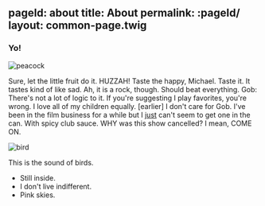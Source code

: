 pageId: about
title: About
permalink: :pageId/
layout: common-page.twig
---
### Yo!
![peacock](http://farm8.staticflickr.com/7450/12176368285_b82f4702de_c.jpg)

Sure, let the little fruit do it. HUZZAH! Taste the happy, Michael. Taste it. It tastes kind of like sad. Ah, it is a rock, though. Should beat everything. Gob: There's not a lot of logic to it. If you're suggesting I play favorites, you're wrong. I love all of my children equally. [earlier] I don't care for Gob. I've been in the film business for a while but I [just](www.googald.com) can't seem to get one in the can. With spicy club sauce. WHY was this show cancelled? I mean, COME ON.

![bird](http://farm8.staticflickr.com/7289/12183883313_8944547ff7_c.jpg)

This is the sound of birds.

- Still inside.
- I don't live indifferent.
- Pink skies.
